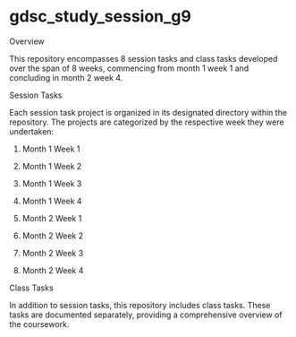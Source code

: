 # gdsc_study_session_g9

Overview

This repository encompasses 8 session tasks and class tasks developed over the span of 8 weeks, commencing from month 1 week 1 and concluding in month 2 week 4.

Session Tasks

Each session task project is organized in its designated directory within the repository. The projects are categorized by the respective week they were undertaken:

1. Month 1 Week 1
 
2. Month 1 Week 2

3. Month 1 Week 3

4. Month 1 Week 4

5. Month 2 Week 1

6. Month 2 Week 2

7. Month 2 Week 3

8. Month 2 Week 4

Class Tasks

In addition to session tasks, this repository includes class tasks. These tasks are documented separately, providing a comprehensive overview of the coursework.
